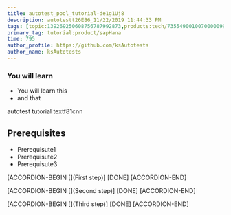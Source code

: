 ```yaml
---
title: autotest_pool_tutorial-de1g1Uj8
description: autotestt26EB6_11/22/2019 11:44:33 PM
tags: [topic:139269250608756787992873,products:tech/73554900100700000996,tutorial:experience/advanced]
primary_tag: tutorial:product/sapHana
time: 795
author_profile: https://github.com/ksAutotests
author_name: ksAutotests
---
```

### You will learn
- You will learn this
- and that

autotest tutorial textf81cnn

## Prerequisites
- Prerequisute1
- Prerequisute2
- Prerequisute3

[ACCORDION-BEGIN [](First step)]
[DONE]
[ACCORDION-END]

[ACCORDION-BEGIN [](Second step)]
[DONE]
[ACCORDION-END]

[ACCORDION-BEGIN [](Third step)]
[DONE]
[ACCORDION-END]


